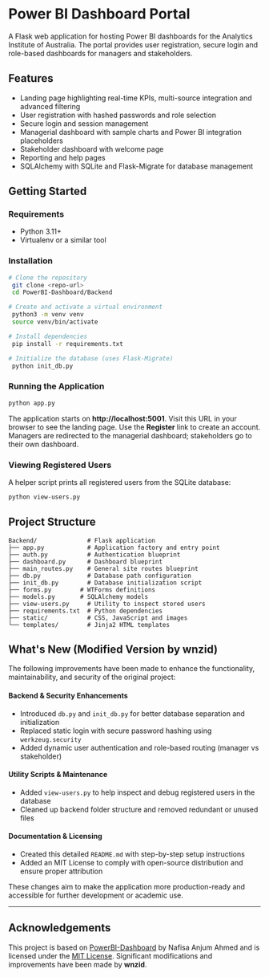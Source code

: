 # Power BI Dashboard Portal

A Flask web application for hosting Power BI dashboards for the Analytics Institute of Australia. The portal provides user registration, secure login and role-based dashboards for managers and stakeholders.

## Features

- Landing page highlighting real-time KPIs, multi-source integration and advanced filtering
- User registration with hashed passwords and role selection
- Secure login and session management
- Managerial dashboard with sample charts and Power BI integration placeholders
- Stakeholder dashboard with welcome page
- Reporting and help pages
- SQLAlchemy with SQLite and Flask-Migrate for database management

## Getting Started

### Requirements

- Python 3.11+
- Virtualenv or a similar tool

### Installation

```bash
# Clone the repository
 git clone <repo-url>
 cd PowerBI-Dashboard/Backend

# Create and activate a virtual environment
 python3 -m venv venv
 source venv/bin/activate

# Install dependencies
 pip install -r requirements.txt

# Initialize the database (uses Flask-Migrate)
 python init_db.py
```

### Running the Application

```bash
python app.py
```

The application starts on **http://localhost:5001**. Visit this URL in your browser to see the landing page. Use the **Register** link to create an account. Managers are redirected to the managerial dashboard; stakeholders go to their own dashboard.

### Viewing Registered Users

A helper script prints all registered users from the SQLite database:

```bash
python view-users.py
```

## Project Structure

```
Backend/              # Flask application
├── app.py            # Application factory and entry point
├── auth.py           # Authentication blueprint
├── dashboard.py      # Dashboard blueprint
├── main_routes.py    # General site routes blueprint
├── db.py             # Database path configuration
├── init_db.py        # Database initialization script
├── forms.py        # WTForms definitions
├── models.py       # SQLAlchemy models
├── view-users.py     # Utility to inspect stored users
├── requirements.txt  # Python dependencies
├── static/           # CSS, JavaScript and images
└── templates/        # Jinja2 HTML templates
```

## What's New (Modified Version by wnzid)

The following improvements have been made to enhance the functionality, maintainability, and security of the original project:

#### Backend & Security Enhancements
- Introduced `db.py` and `init_db.py` for better database separation and initialization
- Replaced static login with secure password hashing using `werkzeug.security`
- Added dynamic user authentication and role-based routing (manager vs stakeholder)

#### Utility Scripts & Maintenance
- Added `view-users.py` to help inspect and debug registered users in the database
- Cleaned up backend folder structure and removed redundant or unused files

#### Documentation & Licensing
- Created this detailed `README.md` with step-by-step setup instructions
- Added an MIT License to comply with open-source distribution and ensure proper attribution

These changes aim to make the application more production-ready and accessible for further development or academic use.

---

## Acknowledgements

This project is based on [PowerBI-Dashboard](https://github.com/nafisanafu15/PowerBI-Dashboard) by Nafisa Anjum Ahmed and is licensed under the [MIT License](https://opensource.org/licenses/MIT). Significant modifications and improvements have been made by **wnzid**.


